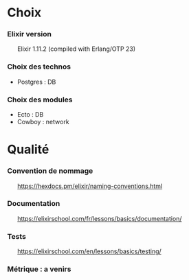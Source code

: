 # Choix
### Elixir version
&nbsp;&nbsp;&nbsp;&nbsp;&nbsp;&nbsp;Elixir 1.11.2 (compiled with Erlang/OTP 23)
### Choix des technos
* Postgres : DB
### Choix des modules
* Ecto : DB
* Cowboy : network

# Qualité
### Convention de nommage
&nbsp;&nbsp;&nbsp;&nbsp;&nbsp;&nbsp;https://hexdocs.pm/elixir/naming-conventions.html

### Documentation
&nbsp;&nbsp;&nbsp;&nbsp;&nbsp;&nbsp;https://elixirschool.com/fr/lessons/basics/documentation/

### Tests
&nbsp;&nbsp;&nbsp;&nbsp;&nbsp;&nbsp;https://elixirschool.com/en/lessons/basics/testing/

### Métrique : a venirs
